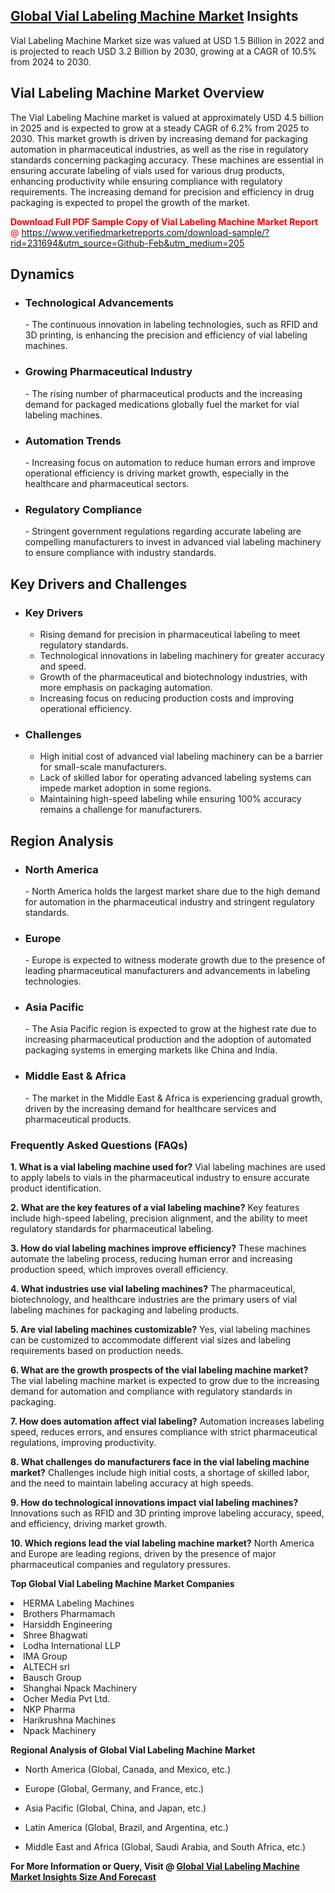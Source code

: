 <h2><a href="https://www.verifiedmarketreports.com/download-sample/?rid=231694&amp;utm_source=Github&amp;utm_medium=205" target="_blank">Global Vial Labeling Machine Market</a> Insights</h2><p>Vial Labeling Machine Market size was valued at USD 1.5 Billion in 2022 and is projected to reach USD 3.2 Billion by 2030, growing at a CAGR of 10.5% from 2024 to 2030.</p><p> <h2>Vial Labeling Machine Market Overview</h2> <p>The Vial Labeling Machine market is valued at approximately USD 4.5 billion in 2025 and is expected to grow at a steady CAGR of 6.2% from 2025 to 2030. This market growth is driven by increasing demand for packaging automation in pharmaceutical industries, as well as the rise in regulatory standards concerning packaging accuracy. These machines are essential in ensuring accurate labeling of vials used for various drug products, enhancing productivity while ensuring compliance with regulatory requirements. The increasing demand for precision and efficiency in drug packaging is expected to propel the growth of the market.</p> <p><p><span class=""><span style="color: #ff0000;"><strong>Download Full PDF Sample Copy of Vial Labeling Machine Market Report</strong> @ </span><a href="https://www.verifiedmarketreports.com/download-sample/?rid=231694&amp;utm_source=Github-Feb&amp;utm_medium=205" target="_blank">https://www.verifiedmarketreports.com/download-sample/?rid=231694&amp;utm_source=Github-Feb&amp;utm_medium=205</a></span></p></p> <h2>Dynamics</h2> <ul> <li><h3>Technological Advancements</h3> - The continuous innovation in labeling technologies, such as RFID and 3D printing, is enhancing the precision and efficiency of vial labeling machines.</li> <li><h3>Growing Pharmaceutical Industry</h3> - The rising number of pharmaceutical products and the increasing demand for packaged medications globally fuel the market for vial labeling machines.</li> <li><h3>Automation Trends</h3> - Increasing focus on automation to reduce human errors and improve operational efficiency is driving market growth, especially in the healthcare and pharmaceutical sectors.</li> <li><h3>Regulatory Compliance</h3> - Stringent government regulations regarding accurate labeling are compelling manufacturers to invest in advanced vial labeling machinery to ensure compliance with industry standards.</li> </ul> <h2>Key Drivers and Challenges</h2> <ul> <li><h3>Key Drivers</h3> <ul> <li>Rising demand for precision in pharmaceutical labeling to meet regulatory standards.</li> <li>Technological innovations in labeling machinery for greater accuracy and speed.</li> <li>Growth of the pharmaceutical and biotechnology industries, with more emphasis on packaging automation.</li> <li>Increasing focus on reducing production costs and improving operational efficiency.</li> </ul> </li> <li><h3>Challenges</h3> <ul> <li>High initial cost of advanced vial labeling machinery can be a barrier for small-scale manufacturers.</li> <li>Lack of skilled labor for operating advanced labeling systems can impede market adoption in some regions.</li> <li>Maintaining high-speed labeling while ensuring 100% accuracy remains a challenge for manufacturers.</li> </ul> </li> </ul> <h2>Region Analysis</h2> <ul> <li><h3>North America</h3> - North America holds the largest market share due to the high demand for automation in the pharmaceutical industry and stringent regulatory standards.</li> <li><h3>Europe</h3> - Europe is expected to witness moderate growth due to the presence of leading pharmaceutical manufacturers and advancements in labeling technologies.</li> <li><h3>Asia Pacific</h3> - The Asia Pacific region is expected to grow at the highest rate due to increasing pharmaceutical production and the adoption of automated packaging systems in emerging markets like China and India.</li> <li><h3>Middle East & Africa</h3> - The market in the Middle East & Africa is experiencing gradual growth, driven by the increasing demand for healthcare services and pharmaceutical products.</li> </ul> <h3>Frequently Asked Questions (FAQs)</h3> <p><strong>1. What is a vial labeling machine used for?</strong> Vial labeling machines are used to apply labels to vials in the pharmaceutical industry to ensure accurate product identification.</p> <p><strong>2. What are the key features of a vial labeling machine?</strong> Key features include high-speed labeling, precision alignment, and the ability to meet regulatory standards for pharmaceutical labeling.</p> <p><strong>3. How do vial labeling machines improve efficiency?</strong> These machines automate the labeling process, reducing human error and increasing production speed, which improves overall efficiency.</p> <p><strong>4. What industries use vial labeling machines?</strong> The pharmaceutical, biotechnology, and healthcare industries are the primary users of vial labeling machines for packaging and labeling products.</p> <p><strong>5. Are vial labeling machines customizable?</strong> Yes, vial labeling machines can be customized to accommodate different vial sizes and labeling requirements based on production needs.</p> <p><strong>6. What are the growth prospects of the vial labeling machine market?</strong> The vial labeling machine market is expected to grow due to the increasing demand for automation and compliance with regulatory standards in packaging.</p> <p><strong>7. How does automation affect vial labeling?</strong> Automation increases labeling speed, reduces errors, and ensures compliance with strict pharmaceutical regulations, improving productivity.</p> <p><strong>8. What challenges do manufacturers face in the vial labeling machine market?</strong> Challenges include high initial costs, a shortage of skilled labor, and the need to maintain labeling accuracy at high speeds.</p> <p><strong>9. How do technological innovations impact vial labeling machines?</strong> Innovations such as RFID and 3D printing improve labeling accuracy, speed, and efficiency, driving market growth.</p> <p><strong>10. Which regions lead the vial labeling machine market?</strong> North America and Europe are leading regions, driven by the presence of major pharmaceutical companies and regulatory pressures.</p> </p><p><strong>Top Global Vial Labeling Machine Market Companies</strong></p><div data-test-id=""><p><li>HERMA Labeling Machines</li><li> Brothers Pharmamach</li><li> Harsiddh Engineering</li><li> Shree Bhagwati</li><li> Lodha International LLP</li><li> IMA Group</li><li> ALTECH srl</li><li> Bausch Group</li><li> Shanghai Npack Machinery</li><li> Ocher Media Pvt Ltd.</li><li> NKP Pharma</li><li> Harikrushna Machines</li><li> Npack Machinery</li></p><div><strong>Regional Analysis of&nbsp;Global Vial Labeling Machine Market</strong></div><ul><li dir="ltr"><p dir="ltr">North America&nbsp;(Global, Canada, and Mexico, etc.)</p></li><li dir="ltr"><p dir="ltr">Europe (Global, Germany, and France, etc.)</p></li><li dir="ltr"><p dir="ltr">Asia Pacific&nbsp;(Global, China, and Japan, etc.)</p></li><li dir="ltr"><p dir="ltr">Latin America&nbsp;(Global, Brazil, and Argentina, etc.)</p></li><li dir="ltr">Middle East and Africa&nbsp;(Global, Saudi Arabia, and South Africa, etc.)</li></ul><p><strong>For More Information or Query, Visit @&nbsp;</strong><strong><a href="https://www.verifiedmarketreports.com/product/vial-labeling-machine-market/?utm_source=Github&amp;utm_medium=205" target="_blank">Global Vial Labeling Machine Market Insights Size And Forecast</a></strong></p></div>
